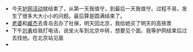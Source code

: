 - 今天[护网活动](<护网活动.md>)就结束了，从第一天我值守，到最后一天我值守。过程不易，发生了很多大大小小的问题。最后算是圆满结束了。
- [老婆](<老婆.md>)和[臧杰](<臧杰.md>)去青岛去办了社保，明天回北京，我给她买了明天的高铁票
- 下午[刘勇](<刘勇.md>)给我打电话，说坐火车到北京中转，想要见个面。我等护网结束后过去找他。在北京站见面
- 

